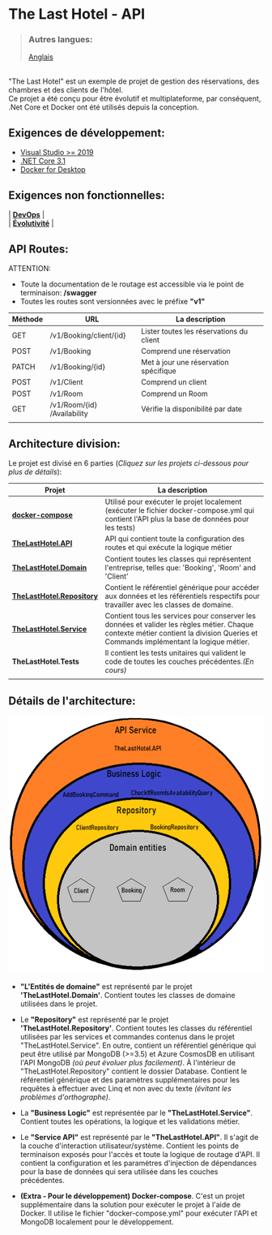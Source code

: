 # The Last Hotel - API
> ### **Autres langues:**
> [Anglais](/README.md)

<br>
"The Last Hotel" est un exemple de projet de gestion des réservations, des chambres et des clients de l'hôtel.
<br />
Ce projet a été conçu pour être évolutif et multiplateforme,
par conséquent, .Net Core et Docker ont été utilisés depuis la conception.


## Exigences de développement:
* [Visual Studio >= 2019](https://visualstudio.microsoft.com/pt-br/downloads/)
* [.NET Core 3.1](https://dotnet.microsoft.com/download/dotnet/3.1)
* [Docker for Desktop](https://www.docker.com/products/docker-desktop)

## Exigences non fonctionnelles:
| **[DevOps](./Doc/DevOps.fr-CA.md)** | <br />
| **[Évolutivité](./Doc/Scalability.fr-CA.md)** |
## API Routes:

ATTENTION:
* Toute la documentation de le routage est accessible via le point de terminaison: **/swagger**
* Toutes les routes sont versionnées avec le préfixe **"v1"**
  
| Méthode | URL | La description 
| --- | --- | --- |
|GET |/v1/Booking/client/{id} |Lister toutes les réservations du client|
|POST |/v1/Booking |Comprend une réservation|
|PATCH |/v1/Booking/{id} |Met à jour une réservation spécifique|
|POST |/v1/Client |Comprend un client|
|POST |/v1/Room |Comprend un Room|
|GET |/v1​/Room​/{id}​/Availability |Vérifie la disponibilité par date|
|  |   |
## Architecture division:
Le projet est divisé en 6 parties (*Cliquez sur les projets ci-dessous pour plus de détails*):

| Projet | La description 
| --- | --- |
|**[docker-compose](./Doc/Docker-Compose.fr-CA.md)**|Utilisé pour exécuter le projet localement (exécuter le fichier docker-compose.yml qui contient l'API plus la base de données pour les tests)|
|**[TheLastHotel.API](./Doc/TheLastHotel.API.fr-CA.md)**|API qui contient toute la configuration des routes et qui exécute la logique métier|
|**[TheLastHotel.Domain](./Doc/TheLastHotel.Domain.fr-CA.md)**|Contient toutes les classes qui représentent l'entreprise, telles que: 'Booking', 'Room' and 'Client'|
|**[TheLastHotel.Repository](./Doc/TheLastHotel.Repository.fr-CA.md)**|Contient le référentiel générique pour accéder aux données et les référentiels respectifs pour travailler avec les classes de domaine.|
|**[TheLastHotel.Service](./Doc/TheLastHotel.Service.fr-CA.md)**|Contient tous les services pour conserver les données et valider les règles métier. Chaque contexte métier contient la division Queries et Commands implémentant la logique métier.|
|**TheLastHotel.Tests**|Il contient les tests unitaires qui valident le code de toutes les couches précédentes.*(En cours)*|
|  |   |
    
 ## Détails de l'architecture:
![alt text](./Doc/Images/OnionArchitecture.png "Onion Architecture")
<br />
<p>

* **"L'Entités de domaine"** est représenté par le projet **'TheLastHotel.Domain'**. Contient toutes les classes de domaine utilisées dans le projet.
  

* Le **"Repository"** est représenté par le projet **'TheLastHotel.Repository'**.
Contient toutes les classes du référentiel utilisées par les services et commandes contenus dans le projet "TheLastHotel.Service".
En outre, contient un référentiel générique qui peut être utilisé par MongoDB (>=3.5) et Azure CosmosDB en utilisant l'API MongoDB *(où peut évoluer plus facilement)*.
À l'intérieur de "TheLastHotel.Repository" contient le dossier Database. Contient le référentiel générique et des paramètres supplémentaires pour les requêtes à effectuer avec Linq et non avec du texte *(évitant les problèmes d'orthographe)*.
* La **"Business Logic"** est représentée par le **"TheLastHotel.Service"**. Contient toutes les opérations, la logique et les validations métier.
* Le **"Service API"** est représenté par le **"TheLastHotel.API"**. Il s'agit de la couche d'interaction utilisateur/système. Contient les points de terminaison exposés pour l'accès et toute la logique de routage d'API.
Il contient la configuration et les paramètres d'injection de dépendances pour la base de données qui sera utilisée dans les couches précédentes.

* **(Extra - Pour le développement) Docker-compose**. C'est un projet supplémentaire dans la solution pour exécuter le projet à l'aide de Docker. Il utilise le fichier "docker-compose.yml" pour exécuter l'API et MongoDB localement pour le développement.
</p>
